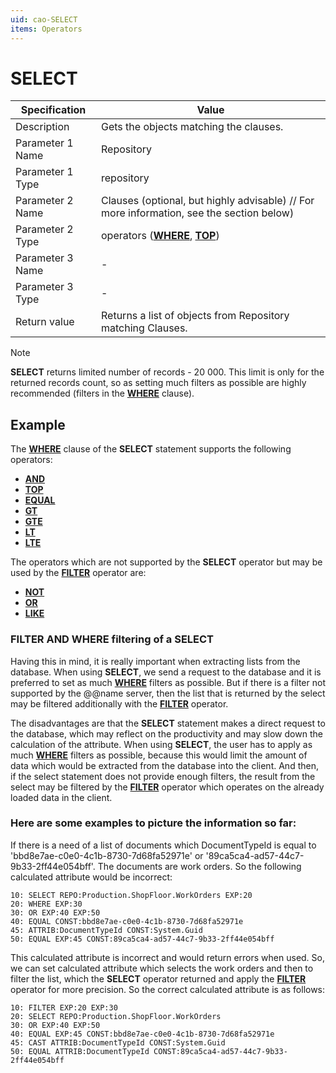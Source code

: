 ```yaml
---
uid: cao-SELECT
items: Operators
---
```


# SELECT 

| Specification         | Value                                                        |
| --------------------- | ------------------------------------------------------------ |
| Description           | Gets the objects matching the clauses.           |
| Parameter 1 Name      | Repository                                                         |
| Parameter 1 Type      | repository                                    |
| Parameter 2 Name      | Clauses (optional, but highly advisable) // For more information, see the section below)           |
| Parameter 2 Type      | operators (**[WHERE](https://docs.erp.net/tech/advanced/calculated-attributes/operators/where.html)**, **[TOP](https://docs.erp.net/tech/advanced/calculated-attributes/operators/top.html)**)                                                           |
| Parameter 3 Name      | -                                                            |
| Parameter 3 Type      | -                                                            |
| Return value          | Returns a list of objects from Repository matching Clauses.                                                        |

> [!NOTE]
> 
> **SELECT** returns limited number of records - 20 000. This limit is only for the returned records count, so as setting much filters as possible are highly recommended (filters in the **[WHERE](https://docs.erp.net/tech/advanced/calculated-attributes/operators/where.html)** clause).

## Example

The **[WHERE](https://docs.erp.net/tech/advanced/calculated-attributes/operators/where.html)** clause of the **SELECT** statement supports the following operators:

- **[AND](https://docs.erp.net/tech/advanced/calculated-attributes/operators/and.html)**
- **[TOP](https://docs.erp.net/tech/advanced/calculated-attributes/operators/top.html)**
- **[EQUAL](https://docs.erp.net/tech/advanced/calculated-attributes/operators/equal.html)**
- **[GT](https://docs.erp.net/tech/advanced/calculated-attributes/operators/gt.html)**
- **[GTE](https://docs.erp.net/tech/advanced/calculated-attributes/operators/gte.html)**
- **[LT](https://docs.erp.net/tech/advanced/calculated-attributes/operators/lt.html)**
- **[LTE](https://docs.erp.net/tech/advanced/calculated-attributes/operators/lte.html)**

The operators which are not supported by the **SELECT** operator but may be used by the **[FILTER](https://docs.erp.net/tech/advanced/calculated-attributes/operators/filter.html)** operator are:

- **[NOT](https://docs.erp.net/tech/advanced/calculated-attributes/operators/not.html)**
- **[OR](https://docs.erp.net/tech/advanced/calculated-attributes/operators/or.html)**
- **[LIKE](https://docs.erp.net/tech/advanced/calculated-attributes/operators/like.html)**


### FILTER AND WHERE filtering of a SELECT

Having this in mind, it is really important when extracting lists from the database. When using **SELECT**,  we send a request to the database and it is preferred to set as much **[WHERE](https://docs.erp.net/tech/advanced/calculated-attributes/operators/where.html)** filters as possible. But if there is a filter not supported by the @@name server, then the list that is returned by the select may be filtered additionally with the **[FILTER](https://docs.erp.net/tech/advanced/calculated-attributes/operators/filter.html)** operator.

The disadvantages are that the **SELECT** statement makes a direct request to the database, which may reflect on the productivity and may slow down the calculation of the attribute. When using **SELECT**, the user has to apply as much **[WHERE](https://docs.erp.net/tech/advanced/calculated-attributes/operators/where.html)** filters as possible, because this would limit the amount of data which would be extracted from the database into the client. And then, if the select statement does not provide enough filters, the result from the select may be filtered by the **[FILTER](https://docs.erp.net/tech/advanced/calculated-attributes/operators/filter.html)** operator which operates on the already loaded data in the client.

### Here are some examples to picture the information so far:

If there is a need of a list of documents which DocumentTypeId is equal to 'bbd8e7ae-c0e0-4c1b-8730-7d68fa52971e' or '89ca5ca4-ad57-44c7-9b33-2ff44e054bff'. The documents are work orders. So the following calculated attribute would be incorrect:

```
10: SELECT REPO:Production.ShopFloor.WorkOrders EXP:20
20: WHERE EXP:30
30: OR EXP:40 EXP:50
40: EQUAL CONST:bbd8e7ae-c0e0-4c1b-8730-7d68fa52971e
45: ATTRIB:DocumentTypeId CONST:System.Guid
50: EQUAL EXP:45 CONST:89ca5ca4-ad57-44c7-9b33-2ff44e054bff
```

This calculated attribute is incorrect and would return errors when used. So, we can set calculated attribute which selects the work orders and then to filter the list, which the **SELECT** operator returned and apply the **[FILTER](https://docs.erp.net/tech/advanced/calculated-attributes/operators/filter.html)** operator for more precision. So the correct calculated attribute is as follows:

```
10: FILTER EXP:20 EXP:30
20: SELECT REPO:Production.ShopFloor.WorkOrders 
30: OR EXP:40 EXP:50
40: EQUAL EXP:45 CONST:bbd8e7ae-c0e0-4c1b-8730-7d68fa52971e
45: CAST ATTRIB:DocumentTypeId CONST:System.Guid
50: EQUAL ATTRIB:DocumentTypeId CONST:89ca5ca4-ad57-44c7-9b33-2ff44e054bff
```
